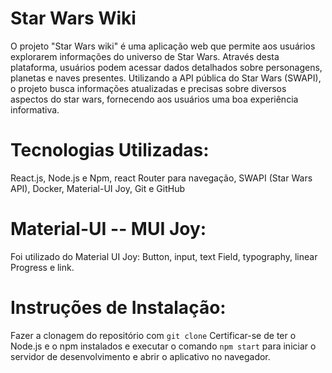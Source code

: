 # Star Wars Wiki
O projeto "Star Wars wiki" é uma aplicação web que permite aos usuários explorarem informações do universo de Star Wars. Através desta plataforma, usuários podem acessar dados detalhados sobre personagens, planetas e naves presentes. Utilizando a API pública do Star Wars (SWAPI), o projeto busca informações atualizadas e precisas sobre diversos aspectos do star wars, fornecendo aos usuários uma boa experiência informativa.

# Tecnologias Utilizadas:
React.js, Node.js e Npm, react Router para navegação, SWAPI (Star Wars API), Docker, Material-UI Joy, Git e GitHub

# Material-UI -- MUI Joy:
Foi utilizado do Material UI Joy: Button, input, text Field, typography, linear Progress e link. 

# Instruções de Instalação:
Fazer a clonagem do repositório com ``git clone``
Certificar-se de ter o Node.js e o npm instalados e executar o comando ``npm start`` para iniciar o servidor de desenvolvimento e abrir o aplicativo no navegador.
